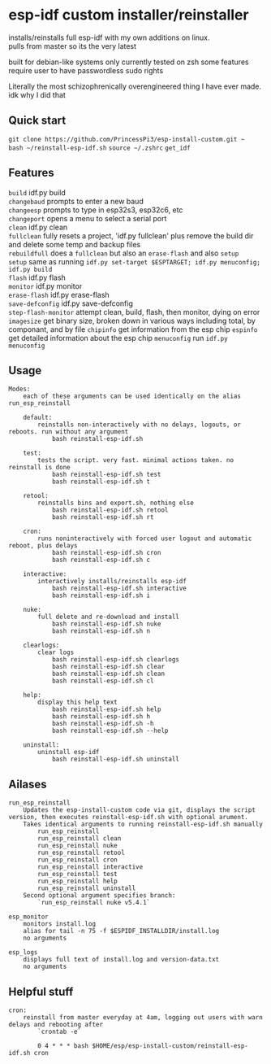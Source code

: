 # esp-idf custom installer/reinstaller
installs/reinstalls full esp-idf with my own additions on linux.  
pulls from master so its the very latest

built for debian-like systems
only currently tested on zsh
some features require user to have passwordless sudo rights  
  
Literally the most schizophrenically overengineered thing I have ever made. idk why I did that  

## Quick start
`git clone https://github.com/PrincessPi3/esp-install-custom.git ~`  
`bash ~/reinstall-esp-idf.sh`
`source ~/.zshrc`
`get_idf`

## Features
`build` idf.py build  
`changebaud` prompts to enter a new baud  
`changeesp` prompts to type in esp32s3, esp32c6, etc  
`changeport` opens a menu to select a serial port  
`clean` idf.py clean  
`fullclean` fully resets a project, 'idf.py fullclean' plus remove the build dir and delete some temp and backup files  
`rebuildfull` does a `fullclean` but also an `erase-flash` and also `setup`  
`setup` same as running `idf.py set-target $ESPTARGET; idf.py menuconfig; idf.py build`  
`flash` idf.py flash  
`monitor` idf.py monitor  
`erase-flash` idf.py erase-flash  
`save-defconfig` idf.py save-defconfig  
`step-flash-monitor` attempt clean, build, flash, then monitor, dying on error  
`imagesize` get binary size, broken down in various ways including total, by componant, and by file
`chipinfo` get information from the esp chip
`espinfo` get detailed information about the esp chip
`menuconfig` run `idf.py menuconfig`

## Usage
```
Modes:
	each of these arguments can be used identically on the alias run_esp_reinstall
	
	default: 
		reinstalls non-interactively with no delays, logouts, or reboots. run without any argument
			bash reinstall-esp-idf.sh

	test:
		tests the script. very fast. minimal actions taken. no reinstall is done
			bash reinstall-esp-idf.sh test
			bash reinstall-esp-idf.sh t

	retool:
	    reinstalls bins and export.sh, nothing else
		    bash reinstall-esp-idf.sh retool
			bash reinstall-esp-idf.sh rt

	cron:
		runs noninteractively with forced user logout and automatic reboot, plus delays
		    bash reinstall-esp-idf.sh cron
			bash reinstall-esp-idf.sh c

	interactive:
		interactively installs/reinstalls esp-idf
		    bash reinstall-esp-idf.sh interactive
			bash reinstall-esp-idf.sh i

	nuke:
		full delete and re-download and install
			bash reinstall-esp-idf.sh nuke
			bash reinstall-esp-idf.sh n
    
	clearlogs:
		clear logs
			bash reinstall-esp-idf.sh clearlogs
			bash reinstall-esp-idf.sh clear
			bash reinstall-esp-idf.sh clean
			bash reinstall-esp-idf.sh cl
			
    help:
        display this help text
            bash reinstall-esp-idf.sh help
			bash reinstall-esp-idf.sh h
			bash reinstall-esp-idf.sh -h
			bash reinstall-esp-idf.sh --help

	uninstall:
		uninstall esp-idf
			bash reinstall-esp-idf.sh uninstall
```

## Ailases
```
run_esp_reinstall
	Updates the esp-install-custom code via git, displays the script version, then executes reinstall-esp-idf.sh with optional arument.
	Takes identical arguments to running reinstall-esp-idf.sh manually
		run_esp_reinstall
		run_esp_reinstall clean
		run_esp_reinstall nuke
		run_esp_reinstall retool
		run_esp_reinstall cron
		run_esp_reinstall interactive
		run_esp_reinstall test
		run_esp_reinstall help
		run_esp_reinstall uninstall
	Second optional argument specifies branch:
		`run_esp_reinstall nuke v5.4.1`

esp_monitor
	monitors install.log
	alias for tail -n 75 -f $ESPIDF_INSTALLDIR/install.log
	no arguments

esp_logs
	displays full text of install.log and version-data.txt
	no arguments
```

## Helpful stuff
```
cron:
    reinstall from master everyday at 4am, logging out users with warn delays and rebooting after
	    `crontab -e`

	    0 4 * * * bash $HOME/esp/esp-install-custom/reinstall-esp-idf.sh cron
```
